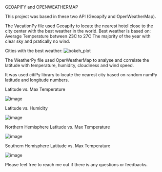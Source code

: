 GEOAPIFY and OPENWEATHERMAP

This project was based in these two API (Geoapify and OpenWeatherMap).

The VacationPy file used Geoapify to locate the nearest hotel close to the city center with the best weather in the world.
Best weather is based on:
Average Temperature between 23C to 27C
The majority of the year with clear sky and pratically no wind.

Cities with the best weather:
![bokeh_plot](https://user-images.githubusercontent.com/124798004/234313208-2c932ec0-400a-4181-8323-a2382cba96c4.png)


The WeatherPy file used OperWeatherMap to analyse and correlate the latitude with temperature, humidity, cloudiness and wind speed.

It was used citiPy library to locate the nearest city based on random numPy latitude and longitude numbers.

Latitude vs. Max Temperature

![image](https://user-images.githubusercontent.com/124798004/234319771-83ffdf82-58c5-4dd0-91db-3bd54586e956.png)


Latitude vs. Humidity

![image](https://user-images.githubusercontent.com/124798004/234320230-2730b58a-1eff-4434-b023-48b084de8eb2.png)


Northern Hemisphere Latitude vs. Max Temperature

![image](https://user-images.githubusercontent.com/124798004/234320478-02834023-e672-4052-baa4-692369be1c2c.png)


Southern Hemisphere Latitude vs. Max Temperature

![image](https://user-images.githubusercontent.com/124798004/234320783-9c0712dd-9c2c-485e-8f1c-f988ab34862c.png)


Please feel free to reach me out if there is any questions or feedbacks.
